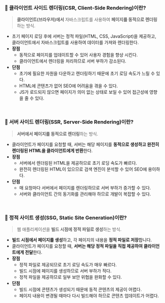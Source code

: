 ### 📌 클라이언트 사이드 렌더링(CSR, Client-Side Rendering)이란?

> **클라이언트(브라우저)에서** 자바스크립트를 사용하여 **페이지를 동적으로 렌더링**하는 방식.

- 초기 페이지 로딩 후에 서버는 정적 파일(HTML, CSS, JavaScript)을 제공하고, 클라이언트에서 자바스크립트를 사용하여 데이터를 가져와 렌더링한다.
- **장점**
    - 동적으로 페이지를 업데이트할 수 있어 사용자 경험을 향상 시킨다.
    - 클라이언트에서 렌더링을 처리하므로 서버 부하가 감소된다.
- **단점**
    - 초기에 필요한 자원을 다운하고 렌더링하기 때문에 초기 로딩 속도가 느릴 수 있다.
    - HTML에 콘텐츠가 없어 SEO에 어려움을 겪을 수 있다.
    - JS가 로드되지 않으면 페이지가 의미 없는 상태로 보일 수 있어 접근성에 영향을 줄 수 있다.

<br />

### 📌 서버 사이드 렌더링(SSR, Server-Side Rendering)이란?

> **서버에서 페이지를 동적으로 렌더링**하는 방식.

- 클라이언트가 페이지를 요청할 때, 서버는 해당 페이지를 **동적으로 생성하고 완전히 렌더링된 HTML을 클라이언트에게 반환**한다.
- **장점**
    - 서버에서 렌더링된 HTML을 제공하므로 초기 로딩 속도가 빠르다.
    - 완전히 렌더링된 HTML이 있으므로 검색 엔진이 분석할 수 있어 SEO에 용이하다.
- **단점**
    - 매 요청마다 서버에서 페이지를 렌더링하므로 서버 부하가 증가할 수 있다.
    - 서버와 클라이언트 간의 동기화를 관리해야 하므로 개발이 복잡할 수 있다.

<br />

### 📌 정적 사이트 생성(SSG, Static Site Generation)이란?

> 웹 애플리케이션을 **빌드 시점에 정적 파일로 생성**하는 방식.

- **빌드 시점에서 페이지를 생성**하고, 각 페이지의 내용을 **정적 파일로 저장**합니다.
- 클라이언트가 페이지를 요청할 때, **서버는 해당 정적 파일을 직접 제공하여 클라이언트에게 전달**한다.
- **장점**
    - 정적 파일로 제공되므로 초기 로딩 속도가 매우 빠르다.
    - 빌드 시점에 페이지를 생성하므로 서버 부하가 적다.
    - 정적 파일을 제공하므로 일부 보안 위협을 완화할 수 있다.
- **단점**
    - 빌드 시점에 콘텐츠가 생성되기 때문에 동적 콘텐츠의 제공이 어렵다.
    - 페이지 내용이 변경될 때마다 다시 빌드해야 하므로 콘텐츠 업데이트가 어렵다.


